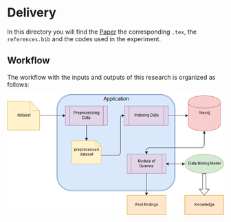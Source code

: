 # Delivery 

In this directory you will find the [Paper](paper.ipynb) the corresponding ``.tex``, the ``references.bib`` and the codes used in the experiment.

## Workflow 

The workflow with the inputs and outputs of this research is organized as follows:

![Workflow Research](../figures/workflow-research.png)